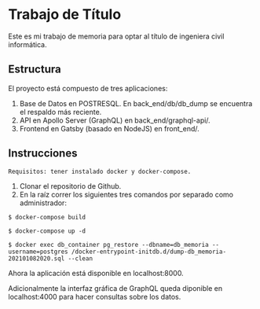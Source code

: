# Trabajo de Título

Este es mi trabajo de memoria para optar al título de ingeniera civil informática.

## Estructura

El proyecto está compuesto de tres aplicaciones:

1. Base de Datos en POSTRESQL. En back_end/db/db_dump se encuentra el respaldo más reciente.
2. API en Apollo Server (GraphQL) en back_end/graphql-api/. 
3. Frontend en Gatsby (basado en NodeJS) en front_end/.

## Instrucciones

`Requisitos: tener instalado docker y docker-compose.`

1. Clonar el repositorio de Github.
2. En la raíz correr los siguientes tres comandos por separado como administrador:

```
$ docker-compose build
```
```
$ docker-compose up -d
```
```
$ docker exec db_container pg_restore --dbname=db_memoria --username=postgres /docker-entrypoint-initdb.d/dump-db_memoria-202101082020.sql --clean
```

Ahora la aplicación está disponible en localhost:8000.

Adicionalmente la interfaz gráfica de GraphQL queda diponible en localhost:4000 para hacer consultas sobre los datos.
